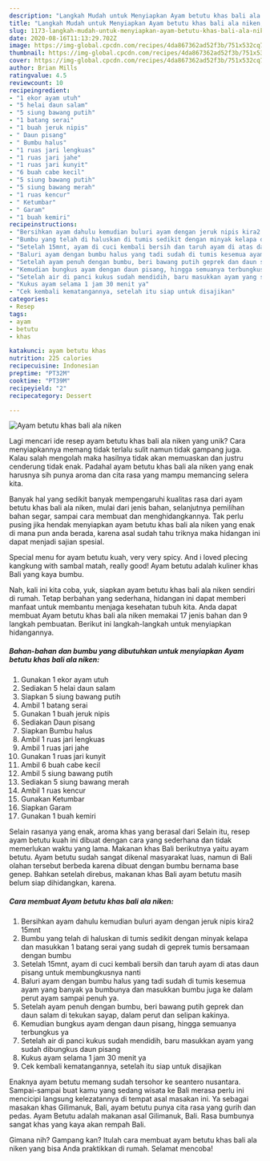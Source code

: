 ```yaml
---
description: "Langkah Mudah untuk Menyiapkan Ayam betutu khas bali ala niken, Lezat Sekali"
title: "Langkah Mudah untuk Menyiapkan Ayam betutu khas bali ala niken, Lezat Sekali"
slug: 1173-langkah-mudah-untuk-menyiapkan-ayam-betutu-khas-bali-ala-niken-lezat-sekali
date: 2020-08-16T11:13:29.702Z
image: https://img-global.cpcdn.com/recipes/4da867362ad52f3b/751x532cq70/ayam-betutu-khas-bali-ala-niken-foto-resep-utama.jpg
thumbnail: https://img-global.cpcdn.com/recipes/4da867362ad52f3b/751x532cq70/ayam-betutu-khas-bali-ala-niken-foto-resep-utama.jpg
cover: https://img-global.cpcdn.com/recipes/4da867362ad52f3b/751x532cq70/ayam-betutu-khas-bali-ala-niken-foto-resep-utama.jpg
author: Brian Mills
ratingvalue: 4.5
reviewcount: 10
recipeingredient:
- "1 ekor ayam utuh"
- "5 helai daun salam"
- "5 siung bawang putih"
- "1 batang serai"
- "1 buah jeruk nipis"
- " Daun pisang"
- " Bumbu halus"
- "1 ruas jari lengkuas"
- "1 ruas jari jahe"
- "1 ruas jari kunyit"
- "6 buah cabe kecil"
- "5 siung bawang putih"
- "5 siung bawang merah"
- "1 ruas kencur"
- " Ketumbar"
- " Garam"
- "1 buah kemiri"
recipeinstructions:
- "Bersihkan ayam dahulu kemudian buluri ayam dengan jeruk nipis kira2 15mnt"
- "Bumbu yang telah di haluskan di tumis sedikit dengan minyak kelapa dan masukkan 1 batang serai yang sudah di geprek tumis bersamaan dengan bumbu"
- "Setelah 15mnt, ayam di cuci kembali bersih dan taruh ayam di atas daun pisang untuk membungkusnya nanti"
- "Baluri ayam dengan bumbu halus yang tadi sudah di tumis kesemua ayam yang banyak ya bumbunya dan masukkan bumbu juga ke dalam perut ayam sampai penuh ya."
- "Setelah ayam penuh dengan bumbu, beri bawang putih geprek dan daun salam di tekukan sayap, dalam perut dan selipan kakinya."
- "Kemudian bungkus ayam dengan daun pisang, hingga semuanya terbungkus ya"
- "Setelah air di panci kukus sudah mendidih, baru masukkan ayam yang sudah dibungkus daun pisang"
- "Kukus ayam selama 1 jam 30 menit ya"
- "Cek kembali kematangannya, setelah itu siap untuk disajikan"
categories:
- Resep
tags:
- ayam
- betutu
- khas

katakunci: ayam betutu khas 
nutrition: 225 calories
recipecuisine: Indonesian
preptime: "PT32M"
cooktime: "PT39M"
recipeyield: "2"
recipecategory: Dessert

---
```



![Ayam betutu khas bali ala niken](https://img-global.cpcdn.com/recipes/4da867362ad52f3b/751x532cq70/ayam-betutu-khas-bali-ala-niken-foto-resep-utama.jpg)

Lagi mencari ide resep ayam betutu khas bali ala niken yang unik? Cara menyiapkannya memang tidak terlalu sulit namun tidak gampang juga. Kalau salah mengolah maka hasilnya tidak akan memuaskan dan justru cenderung tidak enak. Padahal ayam betutu khas bali ala niken yang enak harusnya sih punya aroma dan cita rasa yang mampu memancing selera kita.

Banyak hal yang sedikit banyak mempengaruhi kualitas rasa dari ayam betutu khas bali ala niken, mulai dari jenis bahan, selanjutnya pemilihan bahan segar, sampai cara membuat dan menghidangkannya. Tak perlu pusing jika hendak menyiapkan ayam betutu khas bali ala niken yang enak di mana pun anda berada, karena asal sudah tahu triknya maka hidangan ini dapat menjadi sajian spesial.

Special menu for ayam betutu kuah, very very spicy. And i loved plecing kangkung with sambal matah, really good! Ayam betutu adalah kuliner khas Bali yang kaya bumbu.


Nah, kali ini kita coba, yuk, siapkan ayam betutu khas bali ala niken sendiri di rumah. Tetap berbahan yang sederhana, hidangan ini dapat memberi manfaat untuk membantu menjaga kesehatan tubuh kita. Anda dapat membuat Ayam betutu khas bali ala niken memakai 17 jenis bahan dan 9 langkah pembuatan. Berikut ini langkah-langkah untuk menyiapkan hidangannya.

<!--inarticleads1-->

##### Bahan-bahan dan bumbu yang dibutuhkan untuk menyiapkan Ayam betutu khas bali ala niken:

1. Gunakan 1 ekor ayam utuh
1. Sediakan 5 helai daun salam
1. Siapkan 5 siung bawang putih
1. Ambil 1 batang serai
1. Gunakan 1 buah jeruk nipis
1. Sediakan  Daun pisang
1. Siapkan  Bumbu halus
1. Ambil 1 ruas jari lengkuas
1. Ambil 1 ruas jari jahe
1. Gunakan 1 ruas jari kunyit
1. Ambil 6 buah cabe kecil
1. Ambil 5 siung bawang putih
1. Sediakan 5 siung bawang merah
1. Ambil 1 ruas kencur
1. Gunakan  Ketumbar
1. Siapkan  Garam
1. Gunakan 1 buah kemiri


Selain rasanya yang enak, aroma khas yang berasal dari Selain itu, resep ayam betutu kuah ini dibuat dengan cara yang sederhana dan tidak memerlukan waktu yang lama. Makanan khas Bali berikutnya yaitu ayam betutu. Ayam betutu sudah sangat dikenal masyarakat luas, namun di Bali olahan tersebut berbeda karena dibuat dengan bumbu bernama base genep. Bahkan setelah direbus, makanan khas Bali ayam betutu masih belum siap dihidangkan, karena. 

<!--inarticleads2-->

##### Cara membuat Ayam betutu khas bali ala niken:

1. Bersihkan ayam dahulu kemudian buluri ayam dengan jeruk nipis kira2 15mnt
1. Bumbu yang telah di haluskan di tumis sedikit dengan minyak kelapa dan masukkan 1 batang serai yang sudah di geprek tumis bersamaan dengan bumbu
1. Setelah 15mnt, ayam di cuci kembali bersih dan taruh ayam di atas daun pisang untuk membungkusnya nanti
1. Baluri ayam dengan bumbu halus yang tadi sudah di tumis kesemua ayam yang banyak ya bumbunya dan masukkan bumbu juga ke dalam perut ayam sampai penuh ya.
1. Setelah ayam penuh dengan bumbu, beri bawang putih geprek dan daun salam di tekukan sayap, dalam perut dan selipan kakinya.
1. Kemudian bungkus ayam dengan daun pisang, hingga semuanya terbungkus ya
1. Setelah air di panci kukus sudah mendidih, baru masukkan ayam yang sudah dibungkus daun pisang
1. Kukus ayam selama 1 jam 30 menit ya
1. Cek kembali kematangannya, setelah itu siap untuk disajikan


Enaknya ayam betutu memang sudah tersohor ke seantero nusantara. Sampai-sampai buat kamu yang sedang wisata ke Bali merasa perlu ini mencicipi langsung kelezatannya di tempat asal masakan ini. Ya sebagai masakan khas Gilimanuk, Bali, ayam betutu punya cita rasa yang gurih dan pedas. Ayam Betutu adalah makanan asal Gilimanuk, Bali. Rasa bumbunya sangat khas yang kaya akan rempah Bali. 

Gimana nih? Gampang kan? Itulah cara membuat ayam betutu khas bali ala niken yang bisa Anda praktikkan di rumah. Selamat mencoba!
